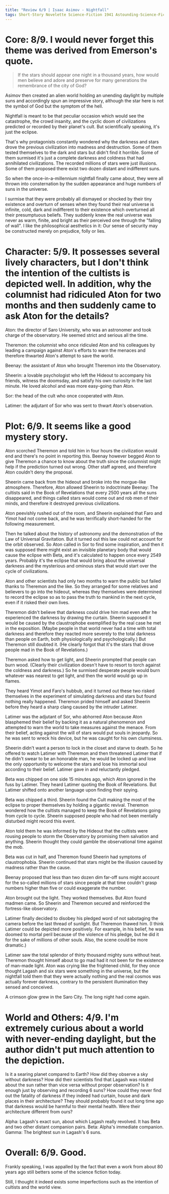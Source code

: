 ```yaml
---
title: "Review 6/9 | Isaac Asimov - Nightfall"
tags: Short-Story Novelette Science-Fiction 1941 Astounding-Science-Fiction Campbell Emerson
---
```



# Core: 8/9. I would never forget this theme was derived from Emerson's quote.
> If the stars should appear one night in a thousand years, how would men believe and adore and preserve for many generations the remembrance of the city of God?

Asimov then created an alien world holding an unending daylight by multiple suns and accordingly spun an impressive story, although the star here is not the symbol of God but the symptom of the hell.

Nightfall is meant to be that peculiar occasion which would see the catastrophe, the crowd insanity, and the cyclic doom of civilizations predicted or recorded by their planet's cult. But scientifically speaking, it's just the eclipse.

That's why protagonists constantly wondered why the darkness and stars drove the previous civilization into madness and destruction. Some of them tested themselves to the dark and stars but didn't find it horrible. Some of them surmised it's just a complete darkness and coldness that had annihilated civilizations. The recorded millions of stars were just illusions. Some of them proposed there exist two dozen distant and indifferent suns. 

So when the once-in-a-millennium nightfall finally came about, they were all thrown into consternation by the sudden appearance and huge numbers of suns in the universe. 

I surmise that they were probably all dismayed or shocked by their tiny existence and overturn of senses when they found their real universe is infinite, cold, dark and indifferent to their existence which overturned all their presumptuous beliefs. They suddenly knew the real universe was never as warm, finite, and bright as their perceived one through the "falling of wall". I like the philosophical aesthetics in it: Our sense of security may be constructed merely on prejudice, folly or lies.

# Character: 5/9. It possesses several lively characters, but I don't think the intention of the cultists is depicted well. In addition, why the columnist had ridiculed Aton for two months and then suddenly came to ask Aton for the details?
Aton: the director of Saro University, who was an astronomer and took charge of the observatory. He seemed strict and serious all the time.

Theremon: the columnist who once ridiculed Aton and his colleagues by leading a campaign against Aton's efforts to warn the menaces and therefore thwarted Aton's attempt to save the world.

Beenay: the assistant of Aton who brought Theremon into the Observatory.

Sheerin: a lovable psychologist who left the Hideout to accompany his friends, witness the doomsday, and satisfy his own curiosity in the last minute. He loved alcohol and was more easy-going than Aton.

Sor: the head of the cult who once cooperated with Aton.

Latimer: the adjutant of Sor who was sent to thwart Aton's observation.


# Plot: 6/9. It seems like a good mystery story.
Aton scorched Theremon and told him in four hours the civilization would end and there's no point in reporting this. Beenay however begged Aton to give Theremon a chance to know about the truth since the columnist might help if the prediction turned out wrong. Other staff agreed, and therefore Aton couldn't deny the proposal.

Sheerin came back from the hideout and broke into the morgue-like atmosphere. Therefore, Aton allowed Sheerin to indoctrinate Beenay: The cultists said in the Book of Revelations that every 2500 years all the suns disappeared, and things called stars would come out and rob men of their minds, and therefore it destroyed previous civilizations.

Aton peevishly rushed out of the room, and Sheerin explained that Faro and Yimot had not come back, and he was terrifically short-handed for the following measurement.

Then he talked about the history of astronomy and the demonstration of the Law of Universal Gravitation. But it turned out this law could not account for the orbit observed. So Aton called in Sor to find some inspiration, and then it was supposed there might exist an invisible planetary body that would cause the eclipse with Beta, and it's calculated to happen once every 2549 years. Probably it's the eclipse that would bring about the universal darkness and the mysterious and ominous stars that would start over the cycle of civilizations.

Aton and other scientists had only two months to warn the public but failed thanks to Theremon and the like. So they arranged for some relatives and believers to go into the hideout, whereas they themselves were determined to record the eclipse so as to pass the truth to mankind in the next cycle, even if it risked their own lives.

Theremon didn't believe that darkness could drive him mad even after he experienced the darkness by drawing the curtain. Sheerin supposed it would be caused by the claustrophobe exemplified by the real case he met in the exposition. (Maybe people in that world never had a time with total darkness and therefore they reacted more severely to the total darkness than people on Earth, both physiologically and psychologically.) But Theremon still doubted it. (He clearly forgot that it's the stars that drove people mad in the Book of Revelations.)

Theremon asked how to get light, and Sheerin prompted that people can burn wood. (Clearly their civilization doesn't have to resort to torch against the coldness and darkness.) So he surmised desperate people would burn whatever was nearest to get light, and then the world would go up in flames.

They heard Yimot and Faro's hubbub, and it turned out these two risked themselves in the experiment of simulating darkness and stars but found nothing really happened. Theremon prided himself and asked Sheerin before they heard a sharp clang caused by the intruder Latimer.

Latimer was the adjutant of Sor, who abhorred Aton because Aton blasphemed their belief by backing it as a natural phenomenon and attempted to warn the world to take measures against the menace. From their belief, acting against the will of stars would put souls in jeopardy. So he was sent to wreck his device, but he was caught for his own clumsiness.

Sheerin didn't want a person to lock in the closet and starve to death. So he offered to watch Latimer with Theremon and then threatened Latimer that if he didn't swear to be an honorable man, he would be locked up and lose the only opportunity to welcome the stars and lose his immortal soul according to their belief. Latimer gave in and reluctantly pledged.

Beta was chipped on one side 15 minutes ago, which Aton ignored in the fuss by Latimer. They heard Latimer quoting the Book of Revelations. But Latimer shifted onto another language upon finding their spying.

Beta was chipped a third. Sheerin found the Cult making the most of the eclipse to proper themselves by holding a gigantic revival. Theremon wondered how the cultists managed to keep the Book of Revelations going from cycle to cycle. Sheerin supposed people who had not been mentally disturbed might record this event.

Aton told them he was informed by the Hideout that the cultists were rousing people to storm the Observatory by promising them salvation and anything. Sheerin thought they could gamble the observational time against the mob. 

Beta was cut in half, and Theremon found Sheerin had symptoms of claustrophobia. Sheerin continued that stars might be the illusion caused by madness rather than the cause.

Beenay proposed that less than two dozen dim far-off suns might account for the so-called millions of stars since people at that time couldn't grasp numbers higher than five or could exaggerate the number.

Aton brought out the light. They worked themselves. But Aton found madmen came. So Sheerin and Theremon secured and reinforced the fortress-like observatory.

Latimer finally decided to disobey his pledged word of not sabotaging the camera before the last thread of sunlight. But Theremon thawed him. (I think Latimer could be depicted more positively. For example, in his belief, he was doomed to mortal peril because of the violence of his pledge, but he did it for the sake of millions of other souls. Also, the scene could be more dramatic.)

Latimer saw the total splendor of thirty thousand mighty suns without heat. Theremon thought himself about to go mad had it not been for the existence of man-made light. Aton was crying like the frightened child, for they once thought Lagash and six stars were something in the universe, but the nightfall told them that they were actually nothing and the real cosmos was actually forever darkness, contrary to the persistent illumination they sensed and conceived.

A crimson glow grew in the Saro City. The long night had come again.


# World and Others: 4/9. I'm extremely curious about a world with never-ending daylight, but the author didn't put much attention to the depiction.
Is it a searing planet compared to Earth?
How did they observe a sky without darkness?
How did their scientists find that Lagash was rotated about the sun rather than vice versa without proper observation? Is it enough just by observing and recording 6 suns?
How could they never find out the fatality of darkness if they indeed had curtain,  house and dark places in their architecture? They should probably found it out long time ago that darkness would be harmful to their mental health.
Were their architecture different from ours?

Alpha: Lagash's exact sun, about which Lagash really revolved. It has Beta and two other distant companion pairs.
Beta: Alpha's immediate companion.
Gamma: The brightest sun in Lagash's 6 suns.


# Overall: 6/9. Good.
Frankly speaking, I was appalled by the fact that even a work from about 80 years ago still betters some of the science fiction today.

Still, I thought it indeed exists some imperfections such as the intention of cultists and the world view.


